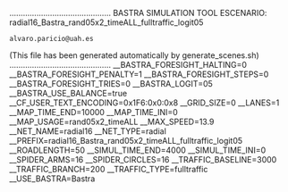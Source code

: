 .............................................
    BASTRA SIMULATION TOOL
    ESCENARIO: radial16_Bastra_rand05x2_timeALL_fulltraffic_logit05

    alvaro.paricio@uah.es
(This file has been generated automatically by generate_scenes.sh)
.............................................
__BASTRA_FORESIGHT_HALTING=0
__BASTRA_FORESIGHT_PENALTY=1
__BASTRA_FORESIGHT_STEPS=0
__BASTRA_FORESIGHT_TRIES=0
__BASTRA_LOGIT=05
__BASTRA_USE_BALANCE=true
__CF_USER_TEXT_ENCODING=0x1F6:0x0:0x8
__GRID_SIZE=0
__LANES=1
__MAP_TIME_END=10000
__MAP_TIME_INI=0
__MAP_USAGE=rand05x2_timeALL
__MAX_SPEED=13.9
__NET_NAME=radial16
__NET_TYPE=radial
__PREFIX=radial16_Bastra_rand05x2_timeALL_fulltraffic_logit05
__ROADLENGTH=50
__SIMUL_TIME_END=4000
__SIMUL_TIME_INI=0
__SPIDER_ARMS=16
__SPIDER_CIRCLES=16
__TRAFFIC_BASELINE=3000
__TRAFFIC_BRANCH=200
__TRAFFIC_TYPE=fulltraffic
__USE_BASTRA=Bastra
